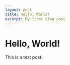 ```yaml
---
layout: post
title: Hello, World!
excerpt: My first blog post
---
```


# Hello, World!

This is a test post.